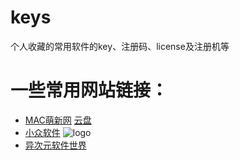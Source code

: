 
# keys

个人收藏的常用软件的key、注册码、license及注册机等

  
# 一些常用网站链接：  
*  [MAC萌新网](https://www.macxin.com/)   [云盘](https://pan.macxin.com/)
*  [小众软件](https://www.appinn.com/) ![logo](https://img3.appinn.com/static/wp-content/uploads/appinn190.png)
*  [异次元软件世界](https://www.iplaysoft.com/)

